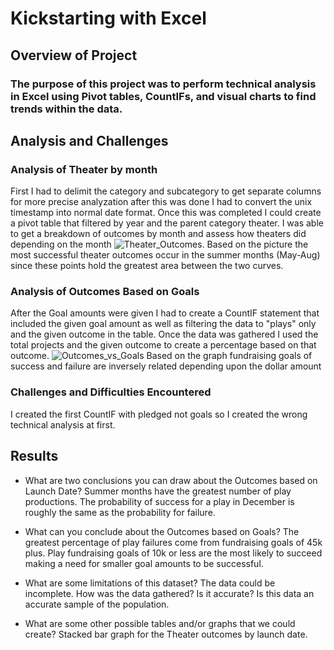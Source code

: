 # Kickstarting with Excel

## Overview of Project

### The purpose of this project was to perform technical analysis in Excel using Pivot tables, CountIFs, and visual charts to find trends within the data.

## Analysis and Challenges

### **Analysis of Theater by month**
First I had to delimit the category and subcategory to get separate columns for more precise analyzation after this was done I had to convert the unix timestamp into normal date format. Once this was completed I could create a pivot table that filtered by year and the parent category theater. I was able to get a breakdown of outcomes by month and assess how theaters did depending on the month ![Theater_Outcomes](https://user-images.githubusercontent.com/85142929/122662750-0d484000-d15b-11eb-9a6f-44aa4363fd83.png). Based on the picture the most successful theater outcomes occur in the summer months (May-Aug) since these points hold the greatest area between the two curves.

### **Analysis of Outcomes Based on Goals**
After the Goal amounts were given I had to create a CountIF statement that included the given goal amount as well as filtering the data to "plays" only and the given outcome in the table. Once the data was gathered I used the total projects and the given outcome to create a percentage based on that outcome. 
![Outcomes_vs_Goals](https://user-images.githubusercontent.com/85142929/122662748-0cafa980-d15b-11eb-91ec-86604d92ade1.png) Based on the graph fundraising goals of success and failure are inversely related depending upon the dollar amount

### **Challenges and Difficulties Encountered**
I created the first CountIF with pledged not goals so I created the wrong technical analysis at first.

## Results

- What are two conclusions you can draw about the Outcomes based on Launch Date?
Summer months have the greatest number of play productions. The probability of success for a play in December is roughly the same as the probability for failure. 

- What can you conclude about the Outcomes based on Goals?
The greatest percentage of play failures come from fundraising goals of 45k plus. Play fundraising goals of 10k or less are the most likely to succeed making a need for smaller goal amounts to be successful.

- What are some limitations of this dataset?
The data could be incomplete. How was the data gathered? Is it accurate? Is this data an accurate sample of the population.

- What are some other possible tables and/or graphs that we could create?
Stacked bar graph for the Theater outcomes by launch date.

